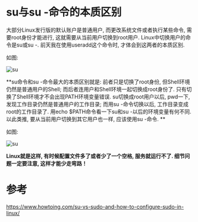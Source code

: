 # su与su -命令的本质区别  
大部分Linux发行版的默认账户是普通用户, 而更改系统文件或者执行某些命令, 需要root身份才能进行, 这就需要从当前用户切换到root用户. Linux中切换用户的命令是su或su -. 前天我在使用useradd这个命令时, 才体会到这两者的本质区别.   

如图:   

![su](images/su.jpg "su")  

**su命令和su -命令最大的本质区别就是: 前者只是切换了root身份, 但Shell环境仍然是普通用户的Shell; 而后者连用户和Shell环境一起切换成root身份了. 只有切换了Shell环境才不会出现PATH环境变量错误. su切换成root用户以后, pwd一下, 发现工作目录仍然是普通用户的工作目录; 而用su -命令切换以后, 工作目录变成root的工作目录了. 用echo $PATH命令看一下su和su -以后的环境变量有何不同. 以此类推, 要从当前用户切换到其它用户也一样, 应该使用su -命令. **  

如图:   

![su](images/su_.PNG "su -") 

**Linux就是这样, 有时候配置文件多了或者少了一个空格, 服务就运行不了. 细节问题一定要注意, 这样才能少走弯路！**

# 参考

https://www.howtoing.com/su-vs-sudo-and-how-to-configure-sudo-in-linux/